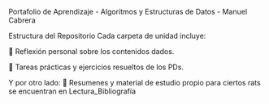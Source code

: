 Portafolio de Aprendizaje - Algoritmos y Estructuras de Datos - Manuel Cabrera

Estructura del Repositorio
Cada carpeta de unidad incluye:

📓 Reflexión personal sobre los contenidos dados.

📂 Tareas prácticas y ejercicios resueltos de los PDs.

Y por otro lado: 
📄 Resumenes y material de estudio propio para ciertos rats se encuentran en Lectura_Bibliografía
